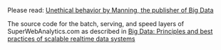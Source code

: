 Please read: [Unethical behavior by Manning, the publisher of Big Data](http://big-data-manning.blogspot.com/2015/09/unethical-behavior-by-manning-publisher.html)

The source code for the batch, serving, and speed layers of SuperWebAnalytics.com as described in [Big Data: Principles and best practices of scalable realtime data systems](http://www.amazon.com/dp/1617290343)